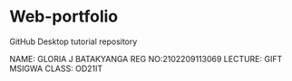 # Web-portfolio
GitHub Desktop tutorial repository

NAME: GLORIA J BATAKYANGA
REG NO:2102209113069
LECTURE: GIFT MSIGWA
CLASS: OD21IT

